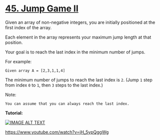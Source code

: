 # [45. Jump Game II](https://leetcode.com/problems/jump-game-ii/)


Given an array of non-negative integers, you are initially positioned at the first index of the array.

Each element in the array represents your maximum jump length at that position.

Your goal is to reach the last index in the minimum number of jumps.

For example:
```
Given array A = [2,3,1,1,4]
```
The minimum number of jumps to reach the last index is `2`. (Jump `1` step from index `0` to `1`, then `3` steps to the last index.)

Note:
```
You can assume that you can always reach the last index.
```

**Tutorial:**

[![IMAGE ALT TEXT](http://img.youtube.com/vi/jH_5ypQggWg/0.jpg)](http://www.youtube.com/watch?v=jH_5ypQggWg "Minimum jumps to reach end of array (Dynamic Programming)
")

https://www.youtube.com/watch?v=jH_5ypQggWg

